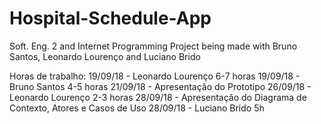 # Hospital-Schedule-App
Soft. Eng. 2 and Internet Programming Project
being made with Bruno Santos, Leonardo Lourenço and Luciano Brido


Horas de trabalho:
19/09/18 - Leonardo Lourenço 6-7 horas
19/09/18 - Bruno Santos 4-5 horas
21/09/18 - Apresentação do Prototipo
26/09/18 - Leonardo Lourenço 2-3 horas
28/09/18 - Apresentação do Diagrama de Contexto, Atores e Casos de Uso
28/09/18 - Luciano Brido 5h
